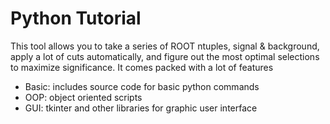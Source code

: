 # Python Tutorial 

This tool allows you to take a series of ROOT ntuples, signal & background, apply a lot of cuts automatically, and figure out the most optimal selections to maximize significance. It comes packed with a lot of features

- Basic: includes source code for basic python commands
- OOP: object oriented scripts
- GUI: tkinter and other libraries for graphic user interface
